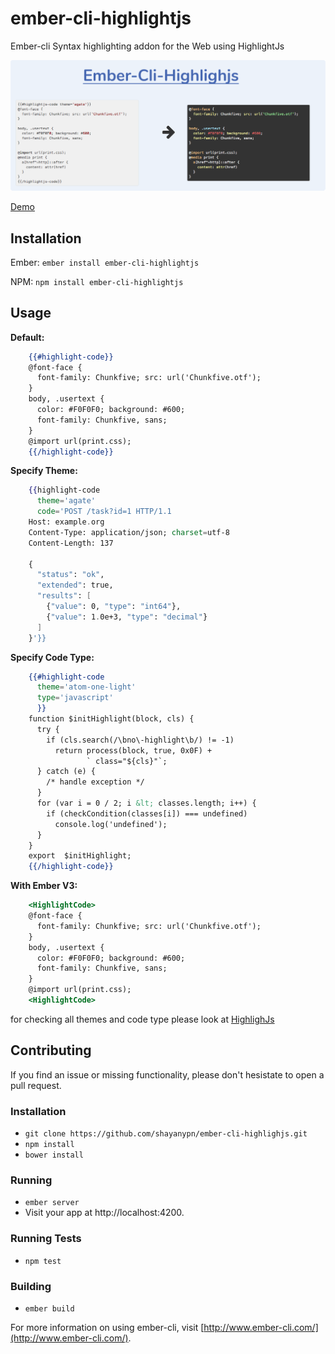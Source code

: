 
  
# ember-cli-highlightjs
Ember-cli Syntax highlighting addon for the Web using HighlightJs

![screen record of preview](https://github.com/shayanypn/ember-cli-highlighjs/blob/master/preview.png)

[Demo](http://ember-cli-highlighjs.shayanypn.ir/)

## Installation
Ember:
`ember install ember-cli-highlightjs`

NPM:
`npm install ember-cli-highlightjs`



## Usage

**Default:**

```handlebars
    {{#highlight-code}}
    @font-face {
      font-family: Chunkfive; src: url('Chunkfive.otf');
    }
    body, .usertext {
      color: #F0F0F0; background: #600;
      font-family: Chunkfive, sans;
    }
    @import url(print.css);
    {{/highlight-code}}
```

 
 **Specify Theme:**
```handlebars
    {{highlight-code
      theme='agate'
      code='POST /task?id=1 HTTP/1.1
    Host: example.org
    Content-Type: application/json; charset=utf-8
    Content-Length: 137
    
    {
      "status": "ok",
      "extended": true,
      "results": [
        {"value": 0, "type": "int64"},
        {"value": 1.0e+3, "type": "decimal"}
      ]
    }'}}
```
**Specify Code Type:**

```handlebars
    {{#highlight-code
      theme='atom-one-light'
      type='javascript'
      }}
    function $initHighlight(block, cls) {
      try {
        if (cls.search(/\bno\-highlight\b/) != -1)
          return process(block, true, 0x0F) +
                 ` class="${cls}"`;
      } catch (e) {
        /* handle exception */
      }
      for (var i = 0 / 2; i &lt; classes.length; i++) {
        if (checkCondition(classes[i]) === undefined)
          console.log('undefined');
      }
    }
    export  $initHighlight;
    {{/highlight-code}}
```

**With Ember V3:**

```handlebars
    <HighlightCode>
    @font-face {
      font-family: Chunkfive; src: url('Chunkfive.otf');
    }
    body, .usertext {
      color: #F0F0F0; background: #600;
      font-family: Chunkfive, sans;
    }
    @import url(print.css);
    <HighlightCode>
 ```
for checking all themes and code type please look at [HighlighJs](https://highlightjs.org)




## Contributing
If you find an issue or missing functionality, please don't hesistate to open a pull request.

### Installation
* `git clone https://github.com/shayanypn/ember-cli-highlighjs.git` 
* `npm install`
* `bower install`

### Running
* `ember server`
* Visit your app at http://localhost:4200.

### Running Tests
* `npm test`

### Building
* `ember build`

For more information on using ember-cli, visit [http://www.ember-cli.com/](http://www.ember-cli.com/).